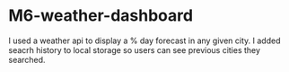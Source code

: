 # M6-weather-dashboard
 I used a weather api to display a % day forecast in any given city. I added seacrh history to local storage so users can see previous cities they searched.

